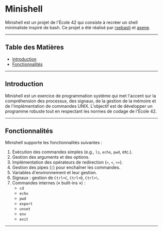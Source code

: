 # Minishell

Minishell est un projet de l'École 42 qui consiste à recréer un shell minimaliste inspiré de bash. Ce projet a été réalisé par [rsebasti](mailto:rsebasti@42.fr) et [asene](mailto:asene@42.fr).

---

## Table des Matières

- [Introduction](#introduction)
- [Fonctionnalités](#fonctionnalités)

---

## Introduction

Minishell est un exercice de programmation système qui met l'accent sur la compréhension des processus, des signaux, de la gestion de la mémoire et de l'implémentation de commandes UNIX. L'objectif est de développer un programme robuste tout en respectant les normes de codage de l'École 42.

---

## Fonctionnalités

Minishell supporte les fonctionnalités suivantes :

1. Exécution des commandes simples (e.g., `ls`, `echo`, `pwd`, etc.).
2. Gestion des arguments et des options.
3. Implémentation des opérateurs de redirection (`>`, `<`, `>>`).
4. Gestion des pipes (`|`) pour enchaîner les commandes.
5. Variables d'environnement et leur gestion.
6. Signaux : gestion de `Ctrl+C`, `Ctrl+D`, `Ctrl+\`.
7. Commandes internes (« built-ins ») :
   - `cd`
   - `echo`
   - `pwd`
   - `export`
   - `unset`
   - `env`
   - `exit`

---
